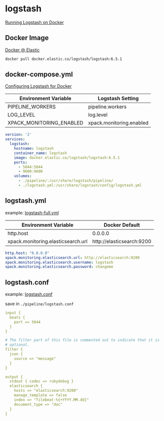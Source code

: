# logstash

[Running Logstash on Docker](https://www.elastic.co/guide/en/logstash/current/docker.html)

## Docker Image

[Docker @ Elastic](https://www.docker.elastic.co)

```bash
docker pull docker.elastic.co/logstash/logstash:6.5.1
```

## docker-compose.yml

[Configuring Logstash for Docker](https://www.elastic.co/guide/en/logstash/current/docker-config.html)

| Environment Variable | Logstash Setting |
|---|---|
| PIPELINE_WORKERS | pipeline.workers |
| LOG_LEVEL | log.level |
| XPACK_MONITORING_ENABLED | xpack.monitoring.enabled |

```yml
version: '2'
services:
  logstash:
    hostname: logstash
    container_name: logstash
    image: docker.elastic.co/logstash/logstash:6.5.1
    ports:
      - 5044:5044
      - 9600:9600
    volumes:
      - ./pipeline/:/usr/share/logstash/pipeline/
      - ./logstash.yml:/usr/share/logstash/config/logstash.yml
```

## logstash.yml

example: [logstash-full.yml](https://github.com/elastic/logstash-docker/blob/6.5/build/logstash/config/logstash-full.yml)

| Environment Variable | Docker Default |
|---|---|
| http.host | 0.0.0.0 |
| xpack.monitoring.elasticsearch.url | http://elasticsearch:9200 |

```yml
http.host: "0.0.0.0"
xpack.monitoring.elasticsearch.url: http://elasticsearch:9200
xpack.monitoring.elasticsearch.username: logstash
xpack.monitoring.elasticsearch.password: changeme
```

## logstash.conf

example: [logstash.conf](https://github.com/elastic/logstash-docker/blob/6.5/examples/logstash.conf)

save in `./pipeline/logstash.conf`

```yml
input {
  beats {
    port => 5044
  }
}

# The filter part of this file is commented out to indicate that it is
# optional.
filter {
  json {
    source => "message"
  }
}

output {
  stdout { codec => rubydebug }
  elasticsearch {
    hosts => "elasticsearch:9200"
    manage_template => false
    index => "filebeat-%{+YYYY.MM.dd}"
    document_type => "doc"
  }
}
```
